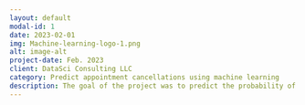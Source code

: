```yaml
---
layout: default
modal-id: 1
date: 2023-02-01
img: Machine-learning-logo-1.png
alt: image-alt
project-date: Feb. 2023
client: DataSci Consulting LLC
category: Predict appointment cancellations using machine learning
description: The goal of the project was to predict the probability of appointment cancellations using different machine learning algorithms.
---
```

